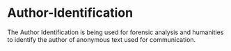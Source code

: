 # Author-Identification
The Author Identification is being used for forensic analysis and humanities to identify the author of anonymous text used for communication.
